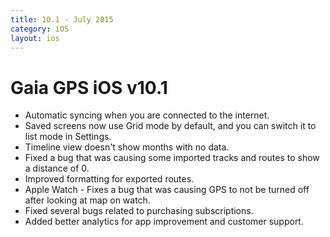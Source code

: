 ```yaml
---
title: 10.1 - July 2015
category: iOS
layout: ios
---
```


# Gaia GPS iOS v10.1

* Automatic syncing when you are connected to the internet.
* Saved screens now use Grid mode by default, and you can switch it to list mode in Settings.
* Timeline view doesn't show months with no data.
* Fixed a bug that was causing some imported tracks and routes to show a distance of 0.
* Improved formatting for exported routes.
* Apple Watch - Fixes a bug that was causing GPS to not be turned off after looking at map on watch.
* Fixed several bugs related to purchasing subscriptions.
* Added better analytics for app improvement and customer support.
